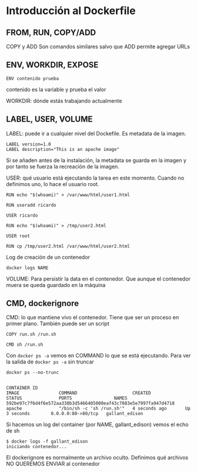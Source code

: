 Introducción al Dockerfile
============================

FROM, RUN, COPY/ADD
--------------------

COPY y ADD Son comandos similares salvo que ADD permite agregar URLs


ENV, WORKDIR, EXPOSE
-----------------------

    ENV contenido prueba
    
contenido es la variable y prueba el valor


WORKDIR: dónde estás trabajando actualmente


LABEL, USER, VOLUME
----------------------

LABEL: puede ir a cualquier nivel del Dockefile. Es metadata de la imagen. 

    LABEL version=1.0
    LABEL description="This is an apache image"
    
Si se añaden antes de la instalación, la metadata se guarda en la imagen y por tanto se fuerza la recreación de la imagen.


USER: qué usuario está ejecutando la tarea en este momento. 
Cuando no definimos uno, lo hace el usuario root.

    RUN echo "$(whoami)" > /var/www/html/user1.html
    
    RUN useradd ricardo
    
    USER ricardo
    
    RUN echo "$(whoami)" > /tmp/user2.html 
    
    USER root
    
    RUN cp /tmp/user2.html /var/www/html/user2.html


Log de creación de un contenedor

    docker logs NAME
    
    
VOLUME: Para persistir la data en el contenedor. Que aunque el contenedor muera se queda guardado
 en la máquina
 
 
CMD, dockerignore
---------------------

CMD: lo que mantiene vivo el contenedor. Tiene que ser un proceso en primer plano.
También puede ser un script

    COPY run.sh /run.sh
    
    CMD sh /run.sh

Con  `docker ps -a` vemos en COMMAND lo que se está ejecutando. 
Para ver la salida de `docker ps -a` sin truncar
 
    docker ps --no-trunc


    CONTAINER ID                                                       IMAGE               COMMAND                     CREATED             STATUS              PORTS                NAMES
    592be97c7f6d4f6e572aa338b3d5466405000eaf43c7083e5e7997fa947d4718   apache              "/bin/sh -c 'sh /run.sh'"   4 seconds ago       Up 3 seconds        0.0.0.0:80->80/tcp   gallant_edison

Si hacemos un log del container (por NAME, gallant_edison) vemos el echo de sh

    $ docker logs -f gallant_edison
    iniciando contenedor...


El dockerignore es normalmente un archivo oculto. 
Definimos qué archivos NO QUEREMOS ENVIAR al contenedor